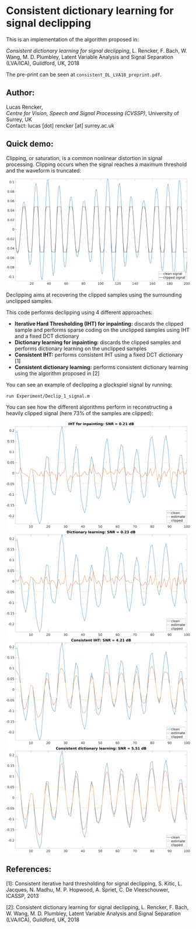 # Consistent dictionary learning for signal declipping

<!--- This is a markdown README generated for the github page. For a human readable readme, see README.txt --->


This is an implementation of the algorithm proposed in:

*Consistent dictionary learning for signal declipping*, L. Rencker, F. Bach, W. Wang, M. D. Plumbley, 
Latent Variable Analysis and Signal Separation (LVA/ICA), Guildford, UK, 2018

The pre-print can be seen at `consistent_DL_LVA18_preprint.pdf`.

## Author:
Lucas Rencker,  
*Centre for Vision, Speech and Signal Processing (CVSSP)*, University of Surrey, UK  
Contact: lucas \[dot\] rencker \[at\] surrey.ac.uk  

## Quick demo:

Clipping, or saturation, is a common nonlinear distortion in signal processing. Clipping occurs when the signal reaches a maximum threshold  and the waveform is truncated:

![Clipped signal](/Figures/clipped_glockenspiel.png)

Declipping aims at recovering the clipped samples using the surrounding unclipped samples. 

This code performs declipping using 4 different approaches:
* **Iterative Hard Thresholding (IHT) for inpainting:** discards the clipped sample and performs sparse coding on the unclipped samples using IHT and a fixed DCT dictionary
* **Dictionary learning for inpainting:** discards the clipped samples and performs dictionary learning on the unclipped samples
* **Consistent IHT:** performs consistent IHT using a fixed DCT dictionary \[1\]
* **Consistent dictionary learning:** performs consistent dictionary learning using the algorithm proposed in \[2\]

You can see an example of declipping a glockspiel signal by running:
```
run Experiment/Declip_1_signal.m
```
You can see how the different algorithms perform in reconstructing a heavily clipped signal (here 73% of the samples are clipped):

![IHT](/Figures/declip_glockenspiel_IHT.png)
![DL](/Figures/declip_glockenspiel_DL.png)
![consIHT](/Figures/declip_glockenspiel_consIHT.png)
![consDL](/Figures/declip_glockenspiel_consDL.png)

## References:
\[1\]: Consistent iterative hard thresholding for signal declipping, 
   S. Kitic, L. Jacques, N. Madhu, M. P. Hopwood, A. Spriet, C. De Vleeschouwer, ICASSP, 2013

\[2\]: Consistent dictionary learning for signal declipping, 
    L. Rencker, F. Bach, W. Wang, M. D. Plumbley,
    Latent Variable Analysis and Signal Separation (LVA/ICA), Guildford, UK, 2018


